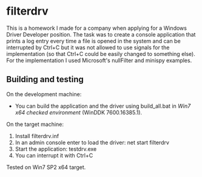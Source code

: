 
# filterdrv

This is a homework I made for a company when applying for a Windows Driver Developer position.
The task was to create a console application that prints a log entry every time a file is opened
in the system and can be interrupted by Ctrl+C but it was not allowed to use signals for the implementation (so that Ctrl+C could be easily changed to something else).
For the implementation I used Microsoft's nullFilter and minispy examples.

## Building and testing

On the development machine:
+ You can build the application and the driver using build_all.bat in *Win7 x64 checked environment* (WinDDK 7600.16385.1).

On the target machine:
1. Install filterdrv.inf
1. In an admin console enter to load the driver: net start filterdrv
1. Start the application: testdrv.exe
1. You can interrupt it with Ctrl+C

Tested on Win7 SP2 x64 target.

